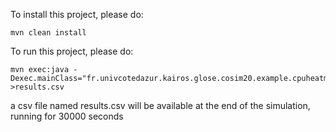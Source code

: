 To install this project, please do:

    mvn clean install
  
To run this project, please do:

    mvn exec:java -Dexec.mainClass="fr.univcotedazur.kairos.glose.cosim20.example.cpuheatmanagement.coordinator.Coordinator"  >results.csv

a csv file named results.csv will be available at the end of the simulation, running for 30000 seconds